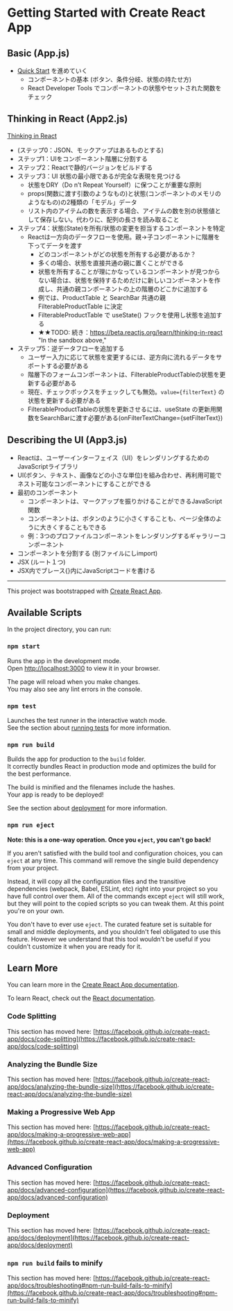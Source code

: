 # Getting Started with Create React App

## Basic (App.js)

* [Quick Start](https://beta.reactjs.org/learn) を進めていく
  * コンポーネントの基本 (ボタン、条件分岐、状態の持たせ方)
  * React Developer Tools でコンポーネントの状態やセットされた関数をチェック


## Thinking in React (App2.js)

[Thinking in React](https://beta.reactjs.org/learn/thinking-in-react)

* (ステップ0：JSON、モックアップはあるものとする)
* ステップ1：UIをコンポーネント階層に分割する
* ステップ2：Reactで静的バージョンをビルドする
* ステップ3：UI 状態の最小限であるが完全な表現を見つける
    - 状態をDRY（Do n’t Repeat Yourself）に保つことが重要な原則
    - props(関数に渡す引数のようなもの)と状態(コンポーネントのメモリのようなもの)の2種類の「モデル」データ
    - リスト内のアイテムの数を表示する場合、アイテムの数を別の状態値として保存しない。代わりに、配列の長さを読み取ること
* ステップ4：状態(State)を所有/状態の変更を担当するコンポーネントを特定
    - Reactは一方向のデータフローを使用。親→子コンポーネントに階層を下ってデータを渡す
      - どのコンポーネントがどの状態を所有する必要があるか？
      - 多くの場合、状態を直接共通の親に置くことができる
      - 状態を所有することが理にかなっているコンポーネントが見つからない場合は、状態を保持するためだけに新しいコンポーネントを作成し、共通の親コンポーネントの上の階層のどこかに追加する
      - 例では、ProductTable と SearchBar 共通の親 FilterableProductTable に決定
      - FilterableProductTable で useState() フックを使用し状態を追加する
      - ★★TODO: 続き：https://beta.reactjs.org/learn/thinking-in-react
        "In the sandbox above,"
* ステップ5：逆データフローを追加する
    - ユーザー入力に応じて状態を変更するには、逆方向に流れるデータをサポートする必要がある
    - 階層下のフォームコンポーネントは、FilterableProductTableの状態を更新する必要がある
    - 現在、チェックボックスをチェックしても無効。`value={filterText}` の状態を更新する必要がある
    - FilterableProductTableの状態を更新させるには、useState の更新用関数をSearchBarに渡す必要がある(onFilterTextChange={setFilterText})

## Describing the UI (App3.js)

* Reactは、ユーザーインターフェイス（UI）をレンダリングするためのJavaScriptライブラリ
* UI(ボタン、テキスト、画像などの小さな単位)を組み合わせ、再利用可能でネスト可能なコンポーネントにすることができる
* 最初のコンポーネント
    - コンポーネントは、マークアップを振りかけることができるJavaScript関数
    - コンポーネントは、ボタンのように小さくすることも、ページ全体のように大きくすることもできる
    - 例：3つのプロファイルコンポーネントをレンダリングするギャラリーコンポーネント
* コンポーネントを分割する (別ファイルにしimport)
* JSX (ルート１つ)
* JSX内でブレース{}内にJavaScriptコードを書ける

- - - - - - - - - - - - - - - - - - - - - - - - - - - - - - -


This project was bootstrapped with [Create React App](https://github.com/facebook/create-react-app).

## Available Scripts

In the project directory, you can run:

### `npm start`

Runs the app in the development mode.\
Open [http://localhost:3000](http://localhost:3000) to view it in your browser.

The page will reload when you make changes.\
You may also see any lint errors in the console.

### `npm test`

Launches the test runner in the interactive watch mode.\
See the section about [running tests](https://facebook.github.io/create-react-app/docs/running-tests) for more information.

### `npm run build`

Builds the app for production to the `build` folder.\
It correctly bundles React in production mode and optimizes the build for the best performance.

The build is minified and the filenames include the hashes.\
Your app is ready to be deployed!

See the section about [deployment](https://facebook.github.io/create-react-app/docs/deployment) for more information.

### `npm run eject`

**Note: this is a one-way operation. Once you `eject`, you can't go back!**

If you aren't satisfied with the build tool and configuration choices, you can `eject` at any time. This command will remove the single build dependency from your project.

Instead, it will copy all the configuration files and the transitive dependencies (webpack, Babel, ESLint, etc) right into your project so you have full control over them. All of the commands except `eject` will still work, but they will point to the copied scripts so you can tweak them. At this point you're on your own.

You don't have to ever use `eject`. The curated feature set is suitable for small and middle deployments, and you shouldn't feel obligated to use this feature. However we understand that this tool wouldn't be useful if you couldn't customize it when you are ready for it.

## Learn More

You can learn more in the [Create React App documentation](https://facebook.github.io/create-react-app/docs/getting-started).

To learn React, check out the [React documentation](https://reactjs.org/).

### Code Splitting

This section has moved here: [https://facebook.github.io/create-react-app/docs/code-splitting](https://facebook.github.io/create-react-app/docs/code-splitting)

### Analyzing the Bundle Size

This section has moved here: [https://facebook.github.io/create-react-app/docs/analyzing-the-bundle-size](https://facebook.github.io/create-react-app/docs/analyzing-the-bundle-size)

### Making a Progressive Web App

This section has moved here: [https://facebook.github.io/create-react-app/docs/making-a-progressive-web-app](https://facebook.github.io/create-react-app/docs/making-a-progressive-web-app)

### Advanced Configuration

This section has moved here: [https://facebook.github.io/create-react-app/docs/advanced-configuration](https://facebook.github.io/create-react-app/docs/advanced-configuration)

### Deployment

This section has moved here: [https://facebook.github.io/create-react-app/docs/deployment](https://facebook.github.io/create-react-app/docs/deployment)

### `npm run build` fails to minify

This section has moved here: [https://facebook.github.io/create-react-app/docs/troubleshooting#npm-run-build-fails-to-minify](https://facebook.github.io/create-react-app/docs/troubleshooting#npm-run-build-fails-to-minify)
